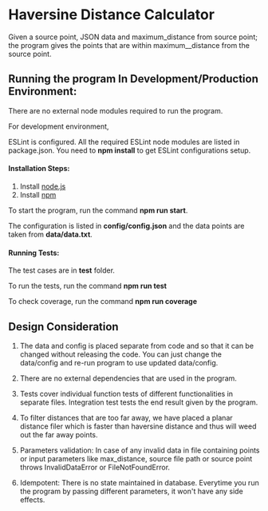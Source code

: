 
# Haversine Distance Calculator

Given a source point, JSON data and maximum_distance from source point; the program gives the points that are within maximum__distance from the source point.


## Running the program In Development/Production Environment:

There are no external node modules required to run the program.

For development environment, 

ESLint is configured. All the required ESLint node modules are listed in package.json. You need to **npm install** to get ESLint configurations setup.

#### Installation Steps:
1. Install [node.js](https://nodejs.org/en/download/)
2. Install [npm](https://www.npmjs.com/get-npm)

To start the program, run the command **npm run start**.

The configuration is listed in **config/config.json** and the data points are taken from **data/data.txt**.

#### Running Tests:

The test cases are in **test** folder.

To run the tests, run the command **npm run test**

To check coverage, run the command **npm run coverage**

## Design Consideration

1. The data and config is placed separate from code and so that it can be changed without releasing the code. You can just change the data/config and re-run program to use updated data/config.

2. There are no external dependencies that are used in the program.

3. Tests cover individual function tests of different functionalities in separate files. Integration test tests the end result given by the program. 

4. To filter distances that are too far away, we have placed a planar distance filer which is faster than haversine distance and thus will weed out the far away points.

5. Parameters validation: In case of any invalid data in file containing points or input parameters like max_distance, source file path or source point throws InvalidDataError or FileNotFoundError.

6. Idempotent: There is no state maintained in database. Everytime you run the program by passing different parameters, it won't have any side effects.